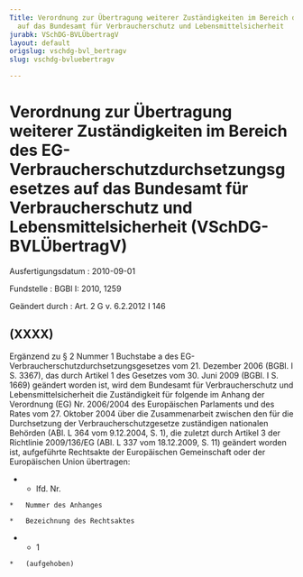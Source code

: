 ```yaml
---
Title: Verordnung zur Übertragung weiterer Zuständigkeiten im Bereich des EG-Verbraucherschutzdurchsetzungsgesetzes
  auf das Bundesamt für Verbraucherschutz und Lebensmittelsicherheit
jurabk: VSchDG-BVLÜbertragV
layout: default
origslug: vschdg-bvl_bertragv
slug: vschdg-bvluebertragv

---
```


# Verordnung zur Übertragung weiterer Zuständigkeiten im Bereich des EG-Verbraucherschutzdurchsetzungsgesetzes auf das Bundesamt für Verbraucherschutz und Lebensmittelsicherheit (VSchDG-BVLÜbertragV)

Ausfertigungsdatum
:   2010-09-01

Fundstelle
:   BGBl I: 2010, 1259

Geändert durch
:   Art. 2 G v. 6.2.2012 I 146

## (XXXX)

Ergänzend zu § 2 Nummer 1 Buchstabe a des EG-
Verbraucherschutzdurchsetzungsgesetzes vom 21. Dezember 2006 (BGBl. I
S. 3367), das durch Artikel 1 des Gesetzes vom 30. Juni 2009 (BGBl. I
S. 1669) geändert worden ist, wird dem Bundesamt für Verbraucherschutz
und Lebensmittelsicherheit die Zuständigkeit für folgende im Anhang
der Verordnung (EG) Nr. 2006/2004 des Europäischen Parlaments und des
Rates vom 27. Oktober 2004 über die Zusammenarbeit zwischen den für
die Durchsetzung der Verbraucherschutzgesetze zuständigen nationalen
Behörden (ABl. L 364 vom 9.12.2004, S. 1), die zuletzt durch Artikel 3
der Richtlinie 2009/136/EG (ABl. L 337 vom 18.12.2009, S. 11) geändert
worden ist, aufgeführte Rechtsakte der Europäischen Gemeinschaft oder
der Europäischen Union übertragen:

*    *   lfd. Nr.

    *   Nummer des Anhanges

    *   Bezeichnung des Rechtsaktes


*    *   1

    *   (aufgehoben)




